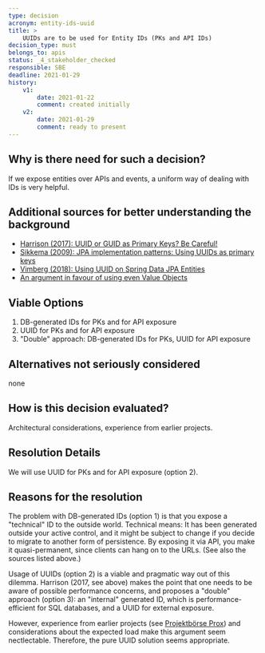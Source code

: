 ```yaml
---
type: decision
acronym: entity-ids-uuid
title: >
    UUIDs are to be used for Entity IDs (PKs and API IDs)
decision_type: must
belongs_to: apis
status: _4_stakeholder_checked
responsible: SBE
deadline: 2021-01-29
history:
    v1:
        date: 2021-01-22
        comment: created initially
    v2:
        date: 2021-01-29
        comment: ready to present        
---
```


## Why is there need for such a decision?

If we expose entities over APIs and events, a uniform way of dealing with IDs is very helpful.  

## Additional sources for better understanding the background

* [Harrison (2017): UUID or GUID as Primary Keys? Be Careful!](https://tomharrisonjr.com/uuid-or-guid-as-primary-keys-be-careful-7b2aa3dcb439)
* [Sikkema (2009): JPA implementation patterns: Using UUIDs as primary keys](https://xebia.com/blog/jpa-implementation-patterns-using-uuids-as-primary-keys/)
* [Vimberg (2018): Using UUID on Spring Data JPA Entities   ](https://jivimberg.io/blog/2018/11/05/using-uuid-on-spring-data-jpa-entities/)
* [An argument in favour of using even Value Objects](https://buildplease.com/pages/vo-ids/)

## Viable Options

1. DB-generated IDs for PKs and for API exposure
1. UUID for PKs and for API exposure
1. "Double" approach: DB-generated IDs for PKs, UUID for API exposure


## Alternatives not seriously considered

none


## How is this decision evaluated?

Architectural considerations, experience from earlier projects. 

 
## Resolution Details

We will use UUID for PKs and for API exposure (option 2).

## Reasons for the resolution

The problem with DB-generated IDs (option 1) is that you expose a "technical" ID to the outside world. Technical
means: It has been generated outside your active control, and it might be subject to change if you decide to 
migrate to another form of persistence. By exposing it via API, you make it quasi-permanent, since clients 
can hang on to the URLs. (See also the sources listed above.)

Usage of UUIDs (option 2) is a viable and pragmatic way out of this dilemma. Harrison (2017, see above) makes the 
point that one needs to be aware of possible performance concerns, and proposes a "double" approach (option 3): an 
"internal" generated ID, which is performance-efficient for SQL databases, and a UUID for external exposure. 

However, experience from earlier projects (see [Projektbörse Prox](prox.innovation-hub.de)) and considerations 
about the expected load make this argument seem nectlectable. Therefore, the pure UUID solution seems appropriate.

